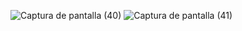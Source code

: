 ![Captura de pantalla (40)](https://github.com/Konndor17/generador-de-n-meros-telef-nicos-/assets/159853584/2cc85c5a-75a7-43ba-9a94-96e7a4cf79b0)
![Captura de pantalla (41)](https://github.com/Konndor17/generador-de-n-meros-telef-nicos-/assets/159853584/1aeb9204-8835-4ea8-ad26-9132eaccccd4)

